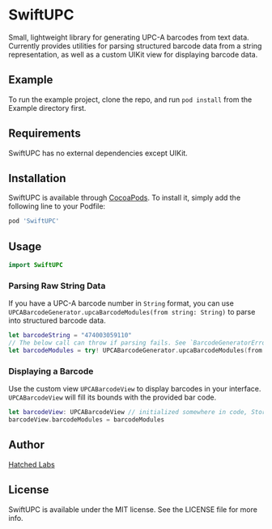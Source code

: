 # SwiftUPC
Small, lightweight library for generating UPC-A barcodes from text data. Currently provides utilities for parsing
structured barcode data from a string representation, as well as a custom UIKit view for displaying barcode data.

## Example

To run the example project, clone the repo, and run `pod install` from the Example directory first.

## Requirements
SwiftUPC has no external dependencies except UIKit.

## Installation

SwiftUPC is available through [CocoaPods](https://cocoapods.org). To install
it, simply add the following line to your Podfile:

```ruby
pod 'SwiftUPC'
```

## Usage
```swift
import SwiftUPC
```

### Parsing Raw String Data
If you have a UPC-A barcode number in `String` format, you can use `UPCABarcodeGenerator.upcaBarcodeModules(from string: String)`
to parse into structured barcode data.

```swift
let barcodeString = "474003059110"
// The below call can throw if parsing fails. See `BarcodeGeneratorError` for more info.
let barcodeModules = try! UPCABarcodeGenerator.upcaBarcodeModules(from: barcodeString)
```

### Displaying a Barcode
Use the custom view  `UPCABarcodeView` to display barcodes in your interface. `UPCABarcodeView` will fill its bounds with the provided
bar code.

```swift
let barcodeView: UPCABarcodeView // initialized somewhere in code, Storyboard, or Xib
barcodeView.barcodeModules = barcodeModules
```

## Author

[Hatched Labs](https://hatchedlabs.com)

## License

SwiftUPC is available under the MIT license. See the LICENSE file for more info.
